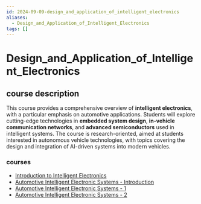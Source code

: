 ```yaml
---
id: 2024-09-09-design_and_application_of_intelligent_electronics
aliases:
  - Design_and_Application_of_Intelligent_Electronics
tags: []
---
```


# Design_and_Application_of_Intelligent_Electronics

## course description

This course provides a comprehensive overview of **intelligent electronics**, with a particular emphasis on automotive applications. Students will explore cutting-edge technologies in **embedded system design**, **in-vehicle communication networks**, and **advanced semiconductors** used in intelligent systems. The course is research-oriented, aimed at students interested in autonomous vehicle technologies, with topics covering the design and integration of AI-driven systems into modern vehicles.

### courses

- [Introduction to Intelligent Electronics](2024-09-09-introduction_to_intelligent_electronics.md)
- [Automotive Intelligent Electronic Systems - Introduction](2024-09-09-automotive-intelligent-electronic-systems---introduction.md)
- [Automotive Intelligent Electronic Systems - 1](2024-09-16-automotive-intelligent-electronic-systems---1.md)
- [Automotive Intelligent Electronic Systems - 2](2024-09-23-automotive-intelligent-electronic-systems---2.md)

